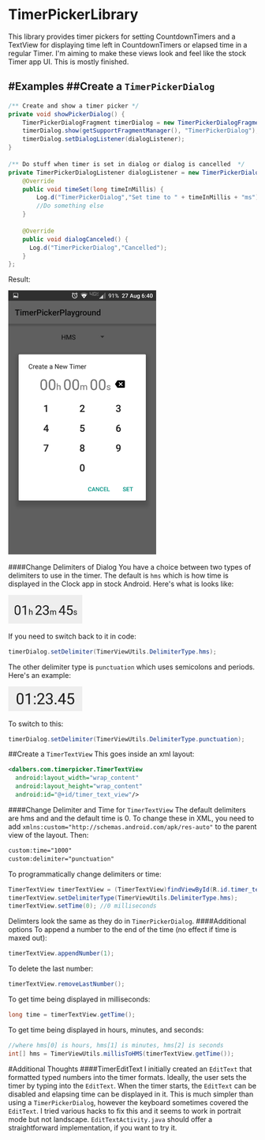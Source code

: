 # TimerPickerLibrary
This library provides timer pickers for setting CountdownTimers and a TextView for displaying time left in CountdownTimers or elapsed time in a regular Timer. I'm aiming to make these views look and feel like the stock Timer app UI. This is mostly finished.

#Examples
##Create a `TimerPickerDialog`
---
```java
/** Create and show a timer picker */
private void showPickerDialog() {
    TimerPickerDialogFragment timerDialog = new TimerPickerDialogFragment();
    timerDialog.show(getSupportFragmentManager(), "TimerPickerDialog");
    timerDialog.setDialogListener(dialogListener);
}

/** Do stuff when timer is set in dialog or dialog is cancelled  */
private TimerPickerDialogListener dialogListener = new TimerPickerDialogListener() {
    @Override
    public void timeSet(long timeInMillis) {
        Log.d("TimerPickerDialog","Set time to " + timeInMillis + "ms");
        //Do something else
    }

    @Override
    public void dialogCanceled() {
      Log.d("TimerPickerDialog","Cancelled");
    }
};
```
Result:

<img src="/main.png" width="300">

####Change Delimiters of Dialog
You have a choice between two types of delimiters to use in the timer. The default is `hms` which is how time is displayed in the Clock app in stock Android. Here's what is looks like:

<img src="/tvHms.png" width="150">

If you need to switch back to it in code:
```java
timerDialog.setDelimiter(TimerViewUtils.DelimiterType.hms);
```

The other delimiter type is `punctuation` which uses semicolons and periods. Here's an example:

<img src="/tvPunctuation.png" width="150">

To switch to this:
```java
timerDialog.setDelimiter(TimerViewUtils.DelimiterType.punctuation);
```

##Create a `TimerTextView`
This goes inside an xml layout:
```xml
<dalbers.com.timerpicker.TimerTextView
  android:layout_width="wrap_content"
  android:layout_height="wrap_content"
  android:id="@+id/timer_text_view"/>
```
####Change Delimiter and Time for `TimerTextView` 
The default delimiters are hms and and the default time is 0. To change these in XML, you need to add `xmlns:custom="http://schemas.android.com/apk/res-auto"` to the parent view of the layout. Then:
```xml
custom:time="1000" 
custom:delimiter="punctuation"
```
To programmatically change delimiters or time:
```java
TimerTextView timerTextView = (TimerTextView)findViewById(R.id.timer_text_view);
timerTextView.setDelimiterType(TimerViewUtils.DelimiterType.hms);
timerTextView.setTime(0); //0 milliseconds
```
Delimters look the same as they do in `TimerPickerDialog`.
####Additional options
To append a number to the end of the time (no effect if time is maxed out): 
```java
timerTextView.appendNumber(1);
```
To delete the last number:
```java
timerTextView.removeLastNumber();
```
To get time being displayed in milliseconds:
```java
long time = timerTextView.getTime();
```
To get time being displayed in hours, minutes, and seconds:
```java
//where hms[0] is hours, hms[1] is minutes, hms[2] is seconds
int[] hms = TimerViewUtils.millisToHMS(timerTextView.getTime());
```
#Additional Thoughts
####TimerEditText
I initially created an `EditText` that formatted typed numbers into the timer formats. Ideally, the user sets the timer by typing into the `EditText`. When the timer starts, the `EditText` can be disabled and elapsing time can be displayed in it. This is much simpler than using a `TimerPickerDialog`, however the keyboard sometimes covered the `EditText`. I tried various hacks to fix this and it seems to work in portrait mode but not landscape. `EditTextActivity.java` should offer a straightforward implementation, if you want to try it.
